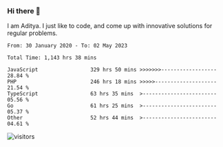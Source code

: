 ### Hi there 👋

I am Aditya. I just like to code, and come up with innovative solutions for regular problems.

<!--START_SECTION:waka-->

```text
From: 30 January 2020 - To: 02 May 2023

Total Time: 1,143 hrs 38 mins

JavaScript                 329 hrs 50 mins >>>>>>>------------------   28.84 %
PHP                        246 hrs 18 mins >>>>>--------------------   21.54 %
TypeScript                 63 hrs 35 mins  >------------------------   05.56 %
Go                         61 hrs 25 mins  >------------------------   05.37 %
Other                      52 hrs 44 mins  >------------------------   04.61 %
```

<!--END_SECTION:waka-->

![visitors](https://visitor-badge.glitch.me/badge?page_id=BrainBuzzer.visitor-badge&left_color=green&right_color=red)
